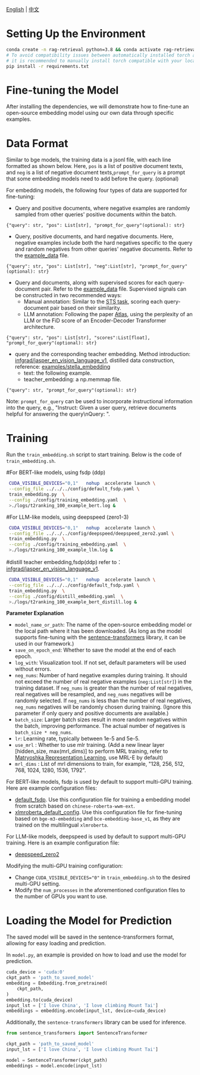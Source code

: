 [English](./README.md) | [中文](./README_zh.md)
# Setting Up the Environment
```bash
conda create -n rag-retrieval python=3.8 && conda activate rag-retrieval
# To avoid compatibility issues between automatically installed torch and local CUDA,
# it is recommended to manually install torch compatible with your local CUDA version before proceeding to the next step.
pip install -r requirements.txt 
```

# Fine-tuning the Model
After installing the dependencies, we will demonstrate how to fine-tune an open-source embedding model using our own data through specific examples.

# Data Format

Similar to bge models, the training data is a jsonl file, with each line formatted as shown below. Here, `pos` is a list of positive document texts, and `neg` is a list of negative document texts,`prompt_for_query` is a prompt that some embedding models need to add before the query. (optional)

For embedding models, the following four types of data are supported for fine-tuning:

- Query and positive documents, where negative examples are randomly sampled from other queries' positive documents within the batch.
```
{"query": str, "pos": List[str], "prompt_for_query"(optional): str}
```
- Query, positive documents, and hard negative documents. Here, negative examples include both the hard negatives specific to the query and random negatives from other queries' negative documents. Refer to the [example_data](https://github.com/NLPJCL/RAG-Retrieval/blob/master/example_data/t2rank_100.jsonl) file.
```
{"query": str, "pos": List[str], "neg":List[str], "prompt_for_query"(optional): str}
```
- Query and documents, along with supervised scores for each query-document pair. Refer to the [example_data](https://github.com/NLPJCL/RAG-Retrieval/blob/master/example_data/lmsft.jsonl) file. Supervised signals can be constructed in two recommended ways:
  - Manual annotation: Similar to the [STS task](https://huggingface.co/datasets/PhilipMay/stsb_multi_mt), scoring each query-document pair based on their similarity.
  - LLM annotation: Following the paper [Atlas](https://www.jmlr.org/papers/v24/23-0037.html), using the perplexity of an LLM or the FiD score of an Encoder-Decoder Transformer architecture.
```
{"query": str, "pos": List[str], "scores":List[float], "prompt_for_query"(optional): str}
```
- query and the corresponding teacher embedding. Method introduction: [infgrad/jasper_en_vision_language_v1](https://huggingface.co/infgrad/jasper_en_vision_language_v1), distilled data construction, reference: [examples/stella_embedding](../../../examples/stella_embedding/)
  - text: the following example.
  - teacher_embedding: a np.memmap file.
```
{"query": str, "prompt_for_query"(optional): str}
```

Note: `prompt_for_query` can be used to incorporate instructional information into the query, e.g., "Instruct: Given a user query, retrieve documents helpful for answering the query\nQuery: ".

# Training

Run the `train_embedding.sh` script to start training. Below is the code of `train_embedding.sh`.

#For BERT-like models, using fsdp (ddp)
```bash
 CUDA_VISIBLE_DEVICES="0,1"   nohup  accelerate launch \
 --config_file ../../../config/default_fsdp.yaml \
 train_embedding.py  \
 --config ./config/training_embedding.yaml  \
 >./logs/t2ranking_100_example_bert.log &
```

#For LLM-like models, using deepspeed (zero1-3)

```bash
 CUDA_VISIBLE_DEVICES="0,1"   nohup  accelerate launch \
 --config_file ../../../config/deepspeed/deepspeed_zero2.yaml \
 train_embedding.py  \
 --config ./config/training_embedding.yaml  \
 >./logs/t2ranking_100_example_llm.log &
```

#distill teacher embedding,fsdp(ddp) refer to：[infgrad/jasper_en_vision_language_v1](https://huggingface.co/infgrad/jasper_en_vision_language_v1).
```bash
 CUDA_VISIBLE_DEVICES="0,1"   nohup  accelerate launch \
 --config_file ../../../config/default_fsdp.yaml \
 train_embedding.py  \
 --config ./config/distill_embedding.yaml  \
 >./logs/t2ranking_100_example_bert_distill.log &
```

**Parameter Explanation**
- `model_name_or_path`: The name of the open-source embedding model or the local path where it has been downloaded. (As long as the model supports fine-tuning with the [sentence-transformers](https://www.sbert.net/) library, it can be used in our framework.)
- `save_on_epoch_end`: Whether to save the model at the end of each epoch.
- `log_with`: Visualization tool. If not set, default parameters will be used without errors.
- `neg_nums`: Number of hard negative examples during training. It should not exceed the number of real negative examples (`neg:List[str]`) in the training dataset. If `neg_nums` is greater than the number of real negatives, real negatives will be resampled, and `neg_nums` negatives will be randomly selected. If `neg_nums` is less than the number of real negatives, `neg_nums` negatives will be randomly chosen during training. (Ignore this parameter if only query and positive documents are available.)
- `batch_size`: Larger batch sizes result in more random negatives within the batch, improving performance. The actual number of negatives is `batch_size * neg_nums`.
- `lr`: Learning rate, typically between 1e-5 and 5e-5.
- `use_mrl` : Whether to use mlr training. (Add a new linear layer [hidden_size, max(mrl_dims)] to perform MRL training, refer to [Matryoshka Representation Learning](https://arxiv.org/abs/2205.13147), use MRL-E by default)
- `mrl_dims` : List of mrl dimensions to train, for example, "128, 256, 512, 768, 1024, 1280, 1536, 1792".

For BERT-like models, fsdp is used by default to support multi-GPU training. Here are example configuration files:
- [default_fsdp](https://github.com/NLPJCL/RAG-Retrieval/blob/master/config/default_fsdp.yaml). Use this configuration file for training a embedding model from scratch based on `chinese-roberta-wwm-ext`.
- [xlmroberta_default_config](https://github.com/NLPJCL/RAG-Retrieval/blob/master/config/xlmroberta_default_config.yaml). Use this configuration file for fine-tuning based on `bge-m3-embedding` and `bce-embedding-base_v1`, as they are trained on the multilingual `xlmroberta`.

For LLM-like models, deepspeed is used by default to support multi-GPU training. Here is an example configuration file:
- [deepspeed_zero2](https://github.com/NLPJCL/RAG-Retrieval/blob/master/config/deepspeed/deepspeed_zero2.yaml)

Modifying the multi-GPU training configuration:
- Change `CUDA_VISIBLE_DEVICES="0"` in `train_embedding.sh` to the desired multi-GPU setting.
- Modify the `num_processes` in the aforementioned configuration files to the number of GPUs you want to use.

# Loading the Model for Prediction

The saved model will be saved in the sentence-transformers format, allowing for easy loading and prediction.

In `model.py`, an example is provided on how to load and use the model for prediction.

```python
cuda_device = 'cuda:0'
ckpt_path = 'path_to_saved_model'
embedding = Embedding.from_pretrained(
    ckpt_path,
)
embedding.to(cuda_device)
input_lst = ['I love China', 'I love climbing Mount Tai']
embeddings = embedding.encode(input_lst, device=cuda_device)
```

Additionally, the `sentence-transformers` library can be used for inference.
```python
from sentence_transformers import SentenceTransformer

ckpt_path = 'path_to_saved_model'
input_lst = ['I love China', 'I love climbing Mount Tai']

model = SentenceTransformer(ckpt_path)
embeddings = model.encode(input_lst)
```

